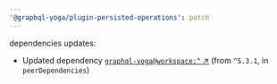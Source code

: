 ```yaml
---
'@graphql-yoga/plugin-persisted-operations': patch
---
```

dependencies updates:
  - Updated dependency [`graphql-yoga@workspace:^`
    ↗︎](https://www.npmjs.com/package/graphql-yoga/v/workspace:^) (from `^5.3.1`, in
    `peerDependencies`)
